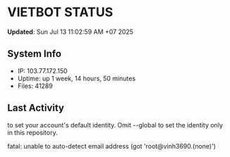 # VIETBOT STATUS
**Updated**: Sun Jul 13 11:02:59 AM +07 2025

## System Info
- IP: 103.77.172.150
- Uptime: up 1 week, 14 hours, 50 minutes
- Files: 41289

## Last Activity

to set your account's default identity.
Omit --global to set the identity only in this repository.

fatal: unable to auto-detect email address (got 'root@vinh3690.(none)')
